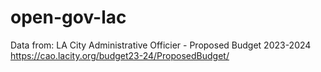# open-gov-lac

Data from: LA City Administrative Officier - Proposed Budget 2023-2024 https://cao.lacity.org/budget23-24/ProposedBudget/
